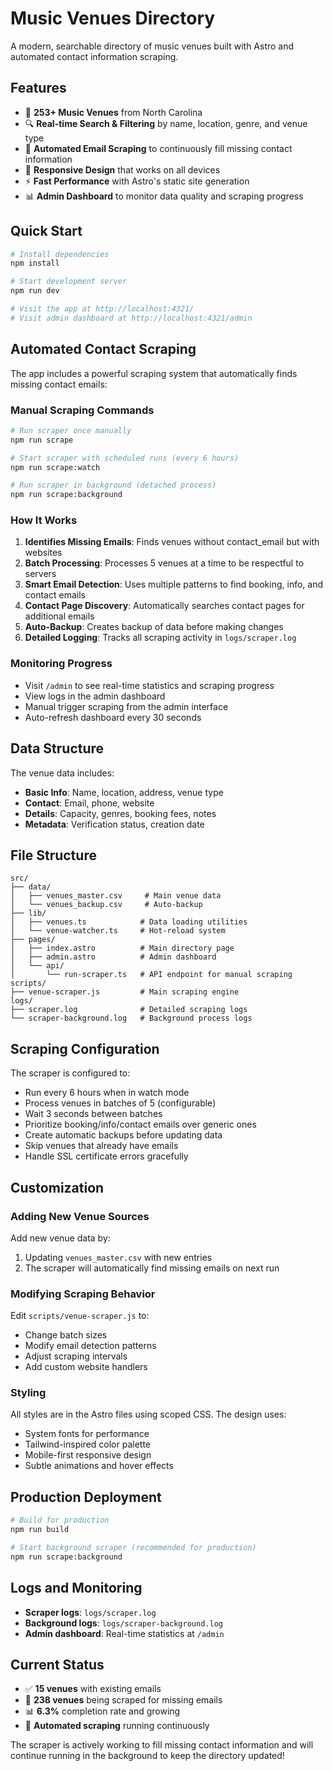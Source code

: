 # Music Venues Directory

A modern, searchable directory of music venues built with Astro and automated contact information scraping.

## Features

- 🎵 **253+ Music Venues** from North Carolina
- 🔍 **Real-time Search & Filtering** by name, location, genre, and venue type
- 📧 **Automated Email Scraping** to continuously fill missing contact information
- 📱 **Responsive Design** that works on all devices
- ⚡ **Fast Performance** with Astro's static site generation
- 📊 **Admin Dashboard** to monitor data quality and scraping progress

## Quick Start

```bash
# Install dependencies
npm install

# Start development server
npm run dev

# Visit the app at http://localhost:4321/
# Visit admin dashboard at http://localhost:4321/admin
```

## Automated Contact Scraping

The app includes a powerful scraping system that automatically finds missing contact emails:

### Manual Scraping Commands

```bash
# Run scraper once manually
npm run scrape

# Start scraper with scheduled runs (every 6 hours)
npm run scrape:watch

# Run scraper in background (detached process)
npm run scrape:background
```

### How It Works

1. **Identifies Missing Emails**: Finds venues without contact_email but with websites
2. **Batch Processing**: Processes 5 venues at a time to be respectful to servers
3. **Smart Email Detection**: Uses multiple patterns to find booking, info, and contact emails
4. **Contact Page Discovery**: Automatically searches contact pages for additional emails
5. **Auto-Backup**: Creates backup of data before making changes
6. **Detailed Logging**: Tracks all scraping activity in `logs/scraper.log`

### Monitoring Progress

- Visit `/admin` to see real-time statistics and scraping progress
- View logs in the admin dashboard
- Manual trigger scraping from the admin interface
- Auto-refresh dashboard every 30 seconds

## Data Structure

The venue data includes:

- **Basic Info**: Name, location, address, venue type
- **Contact**: Email, phone, website
- **Details**: Capacity, genres, booking fees, notes
- **Metadata**: Verification status, creation date

## File Structure

```
src/
├── data/
│   ├── venues_master.csv     # Main venue data
│   └── venues_backup.csv     # Auto-backup
├── lib/
│   ├── venues.ts            # Data loading utilities
│   └── venue-watcher.ts     # Hot-reload system
├── pages/
│   ├── index.astro          # Main directory page
│   ├── admin.astro          # Admin dashboard
│   └── api/
│       └── run-scraper.ts   # API endpoint for manual scraping
scripts/
├── venue-scraper.js         # Main scraping engine
logs/
├── scraper.log              # Detailed scraping logs
└── scraper-background.log   # Background process logs
```

## Scraping Configuration

The scraper is configured to:

- Run every 6 hours when in watch mode
- Process venues in batches of 5 (configurable)
- Wait 3 seconds between batches
- Prioritize booking/info/contact emails over generic ones
- Create automatic backups before updating data
- Skip venues that already have emails
- Handle SSL certificate errors gracefully

## Customization

### Adding New Venue Sources

Add new venue data by:
1. Updating `venues_master.csv` with new entries
2. The scraper will automatically find missing emails on next run

### Modifying Scraping Behavior

Edit `scripts/venue-scraper.js` to:
- Change batch sizes
- Modify email detection patterns
- Adjust scraping intervals
- Add custom website handlers

### Styling

All styles are in the Astro files using scoped CSS. The design uses:
- System fonts for performance
- Tailwind-inspired color palette
- Mobile-first responsive design
- Subtle animations and hover effects

## Production Deployment

```bash
# Build for production
npm run build

# Start background scraper (recommended for production)
npm run scrape:background
```

## Logs and Monitoring

- **Scraper logs**: `logs/scraper.log`
- **Background logs**: `logs/scraper-background.log`
- **Admin dashboard**: Real-time statistics at `/admin`

## Current Status

- ✅ **15 venues** with existing emails
- 🔄 **238 venues** being scraped for missing emails
- 📊 **6.3%** completion rate and growing
- 🤖 **Automated scraping** running continuously

The scraper is actively working to fill missing contact information and will continue running in the background to keep the directory updated!
